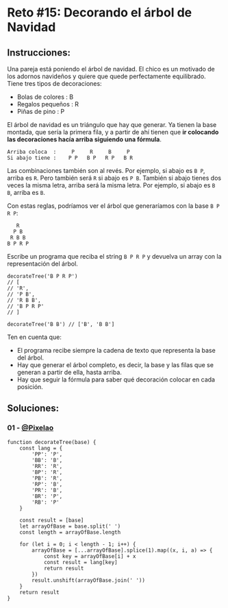 # Reto #15: Decorando el árbol de Navidad

## Instrucciones:

Una pareja está poniendo el árbol de navidad. El chico es un motivado de los adornos navideños y quiere que quede perfectamente equilibrado. Tiene tres tipos de decoraciones:

- Bolas de colores : B
- Regalos pequeños : R
- Piñas de pino : P

El árbol de navidad es un triángulo que hay que generar. Ya tienen la base montada, que sería la primera fila, y a partir de ahí tienen que **ir colocando las decoraciones hacía arriba siguiendo una fórmula**.

```TEXT
Arriba coloca  :     P     R     B     P
Si abajo tiene :    P P   B P   R P   B R
```

Las combinaciones también son al revés. Por ejemplo, si abajo es `B P`, arriba es `R`. Pero también será `R` si abajo es `P B`. También si abajo tienes dos veces la misma letra, arriba será la misma letra. Por ejemplo, si abajo es `B B`, arriba es `B`.

Con estas reglas, podríamos ver el árbol que generaríamos con la base `B P R P`:

```TEXT
   R
  P B
 R B B
B P R P
```

Escribe un programa que reciba el string `B P R P` y devuelva un array con la representación del árbol.

```JS
decorateTree('B P R P')
// [
// 'R',
// 'P B',
// 'R B B',
// 'B P R P'
// ]

decorateTree('B B') // ['B', 'B B']
```

Ten en cuenta que:

- El programa recibe siempre la cadena de texto que representa la base del árbol.
- Hay que generar el árbol completo, es decir, la base y las filas que se generan a partir de ella, hasta arriba.
- Hay que seguir la fórmula para saber qué decoración colocar en cada posición.

## Soluciones:

### 01 - [@Pixelao](https://github.com/Pixelao/)

```JS
function decorateTree(base) {
    const lang = {
        'PP': 'P',
        'BB': 'B',
        'RR': 'R',
        'BP': 'R',
        'PB': 'R',
        'RP': 'B',
        'PR': 'B',
        'BR': 'P',
        'RB': 'P'
    }

    const result = [base]
    let arrayOfBase = base.split(' ')
    const length = arrayOfBase.length

    for (let i = 0; i < length - 1; i++) {
        arrayOfBase = [...arrayOfBase].splice(1).map((x, i, a) => {
            const key = arrayOfBase[i] + x
            const result = lang[key]
            return result
        })
        result.unshift(arrayOfBase.join(' '))
    }
    return result
}
```
